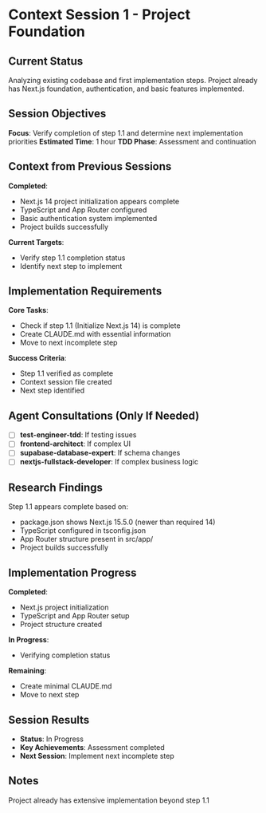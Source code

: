 # Context Session 1 - Project Foundation

## Current Status
Analyzing existing codebase and first implementation steps. Project already has Next.js foundation, authentication, and basic features implemented.

## Session Objectives
**Focus**: Verify completion of step 1.1 and determine next implementation priorities
**Estimated Time**: 1 hour
**TDD Phase**: Assessment and continuation

## Context from Previous Sessions
**Completed**: 
- Next.js 14 project initialization appears complete
- TypeScript and App Router configured
- Basic authentication system implemented
- Project builds successfully

**Current Targets**:
- Verify step 1.1 completion status
- Identify next step to implement

## Implementation Requirements
**Core Tasks**:
- Check if step 1.1 (Initialize Next.js 14) is complete
- Create CLAUDE.md with essential information
- Move to next incomplete step

**Success Criteria**:
- Step 1.1 verified as complete
- Context session file created
- Next step identified

## Agent Consultations (Only If Needed)
- [ ] **test-engineer-tdd**: If testing issues
- [ ] **frontend-architect**: If complex UI  
- [ ] **supabase-database-expert**: If schema changes
- [ ] **nextjs-fullstack-developer**: If complex business logic

## Research Findings
Step 1.1 appears complete based on:
- package.json shows Next.js 15.5.0 (newer than required 14)
- TypeScript configured in tsconfig.json
- App Router structure present in src/app/
- Project builds successfully

## Implementation Progress
**Completed**:
- Next.js project initialization
- TypeScript and App Router setup
- Project structure created

**In Progress**: 
- Verifying completion status

**Remaining**:
- Create minimal CLAUDE.md
- Move to next step

## Session Results
- **Status**: In Progress
- **Key Achievements**: Assessment completed
- **Next Session**: Implement next incomplete step

## Notes
Project already has extensive implementation beyond step 1.1